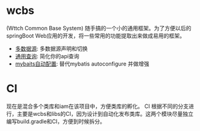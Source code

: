 # wcbs

(Wttch Common Base System) 随手搞的一个小的通用框架。为了方便以后的springBoot Web应用的开发，将一些常用的功能提取出来做成易用的框架。

* [多数据源](./multi-datasource/README.MD): 多数据源声明和切换
* [通用查询](./mybatis-common-query/README.MD): 简化你的api查询
* [mybaits自动配置](./mybatis-autoconfigure/README.MD): 替代mybatis autoconfigure 并做增强

# CI

现在是混合多个类库和iam在该项目中，方便类库的孵化。 CI 根据不同的分支进行，主要是wcbs和libs的CI，因为设计到自动化发布类库。这两个模块尽量独立编写build.gradle和CI，方便到时候拆分。